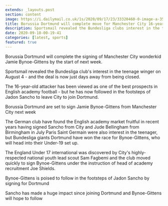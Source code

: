 ```yaml
---
extends: _layouts.post
section: content
image: https://i.dailymail.co.uk/1s/2020/09/17/23/33320460-0-image-a-35_1600382447975.jpg 
title: Borussia Dortmund will complete move for Manchester City 16-year-old star Jamie Bynoe-Gittens 
description: Sportsmail revealed the Bundesliga clubs interest in the teenage winger on August 4 - and the deal is now just days away from being closed. 
date: 2020-09-18-00-19-41 
categories: [latest, sports] 
featured: true 
--- 
```

Borussia Dortmund will complete the signing of Manchester City wonderkid Jamie Bynoe-Gittens by the start of next week.

Sportsmail revealed the Bundesliga club's interest in the teenage winger on August 4 - and the deal is now just days away from being closed.

The 16-year-old attacker has been viewed as one of the best prospects in English academy football - but he has now followed in the footsteps of Jadon Sancho to leave City to join Dortmund. 

Borussia Dortmund are set to sign Jamie Bynoe-Gittens from Manchester City next week

The German club have found the English academy market fruitful in recent years having signed Sancho from City and Jude Bellingham from Birmingham in July Paris Saint Germain were also interest in the teenager, but Bundesliga giants Dortmund have won the race for Bynoe-Gittens, who will head into their Under-19 set up.

The England Under 17 international was discovered by City's highly-respected national youth lead scout Sam Fagbemi and the club moved quickly to sign Bynoe-Gittens under the instruction of head of academy recruitment Joe Shields.

Bynoe-Gittens is poised to follow in the footsteps of Jadon Sancho by signing for Dortmund

Sancho has made a huge impact since joining Dortmund and Bynoe-Gittens will hope to follow

